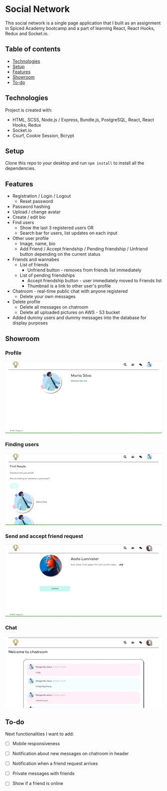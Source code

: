 # Social Network
This social network is a single page application that I built as an assignment in Spiced Academy bootcamp 
and a part of learning React, React Hooks, Redux and Socket.io.

## Table of contents
* [Technologies](#Technologies)
* [Setup](#Setup)
* [Features](#Features)
* [Showroom](#Showroom)
* [To-do]()

## Technologies
Project is created with:
* HTML, SCSS, Node.js / Express, Bundle.js, PostgreSQL, React, React Hooks, Redux
* Socket.io
* Csurf, Cookie Session, Bcrypt

## Setup
Clone this repo to your desktop and run ```npm install``` to install all the dependencies.

## Features
* Registration / Login / Logout
  * Reset password
* Password hashing
* Upload / change avatar
* Create / edit bio
* Find users
  * Show the last 3 registered users OR
  * Search bar for users, list updates on each input
* Other user profile
  * Image, name, bio
  * Add Friend / Accept friendship / Pending friendship / Unfriend button depending on the current status
* Friends and wannabes
  * List of friends
    * Unfriend button - removes from friends list immediately
  * List of pending friendships
    * Accept friendship button - user immediately moved to Friends list
    * Thumbnail is a link to other user's profile
* Chatroom - real-time public chat with anyone registered
  * Delete your own messages
* Delete profile
  * Delete all messages on chatroom
  * Delete all uploaded pictures on AWS - S3 bucket
* Added dummy users and dummy messages into the database for display purposes


## Showroom
### Profile
![](/client/public/profile.gif)

### Finding users
![](/client/public/find-user.gif)

### Send and accept friend request
![](/client/public/friendship-btn.gif)

### Chat
![](/client/public/chat.gif)

## To-do
Next functionalities I want to add:
- [ ] Mobile responsiveness
- [ ] Notification about new messages on chatroom in header
- [ ] Notification when a friend request arrives
- [ ] Private messages with friends
- [ ] Show if a friend is online

